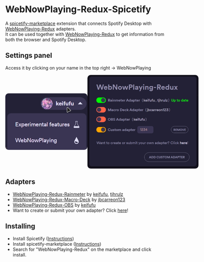 # WebNowPlaying-Redux-Spicetify
A [spicetify-marketplace](https://github.com/spicetify/spicetify-marketplace) extension that connects Spotify Desktop with [WebNowPlaying-Redux](https://github.com/keifufu/WebNowPlaying-Redux) adapters.  
It can be used together with [WebNowPlaying-Redux](https://github.com/keifufu/WebNowPlaying-Redux) to get information from both the browser and Spotify Desktop.

## Settings panel
Access it by clicking on your name in the top right -> WebNowPlaying  
<p style="display:flex;align-items:center;">
  <img style="border-radius:10px;" src="images/opening.jpg?raw=true" width="300" alt="accessing the settings panel">
  <img style="border-radius:10px;" src="images/settingspanel.jpg?raw=true" width="350" alt="settings panel">
</p>

## Adapters
- [WebNowPlaying-Redux-Rainmeter](https://github.com/keifufu/WebNowPlaying-Redux-Rainmeter) by [keifufu](https://github.com/keifufu), [tjhrulz](https://github.com/tjhrulz/)
- [WebNowPlaying-Redux-Macro-Deck](https://github.com/jbcarreon123/WebNowPlaying-Redux-Macro-Deck) by [jbcarreon123](https://github.com/jbcarreon123)
- [WebNowPlaying-Redux-OBS](https://github.com/keifufu/WebNowPlaying-Redux-OBS) by [keifufu](https://github.com/keifufu)
- Want to create or submit your own adapter? Click [here](https://github.com/keifufu/WebNowPlaying-Redux/blob/main/CreatingAdapters.md)!

## Installing
- Install Spicetify ([Instructions](https://spicetify.app/docs/advanced-usage/installation/))
- Install spicetify-marketplace ([Instructions](https://github.com/spicetify/spicetify-marketplace/wiki/Installation))
- Search for "WebNowPlaying-Redux" on the marketplace and click install.
